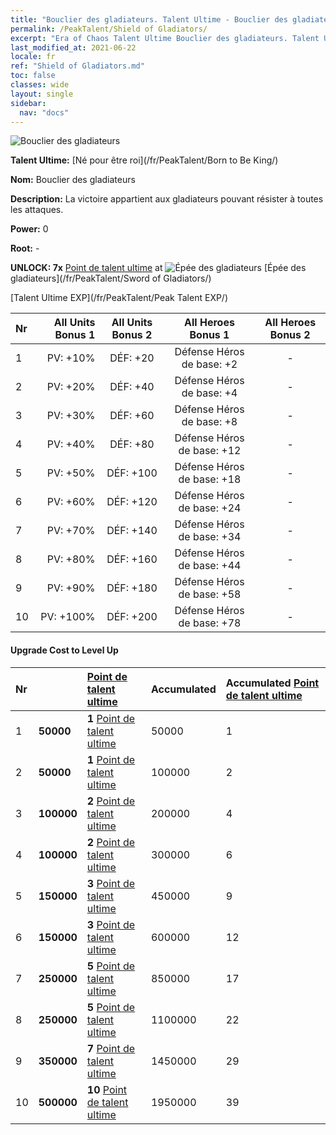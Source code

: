 ```yaml
---
title: "Bouclier des gladiateurs. Talent Ultime - Bouclier des gladiateurs"
permalink: /PeakTalent/Shield of Gladiators/
excerpt: "Era of Chaos Talent Ultime Bouclier des gladiateurs. Talent Ultime Bouclier des gladiateurs. Bouclier des gladiateurs"
last_modified_at: 2021-06-22
locale: fr
ref: "Shield of Gladiators.md"
toc: false
classes: wide
layout: single
sidebar:
  nav: "docs"
---
```


  ![Bouclier des gladiateurs](/images/pt/talent_4102.png)

  **Talent Ultime:** [Né pour être roi](/fr/PeakTalent/Born to Be King/)

  **Nom:** Bouclier des gladiateurs

  **Description:** La victoire appartient aux gladiateurs pouvant résister à toutes les attaques.

  **Power:** 0

  **Root:** -

  **UNLOCK: 7x** [Point de talent ultime](/ItemsFR/con_934/) at ![Épée des gladiateurs](/images/pt/talent_4101.png) [Épée des gladiateurs](/fr/PeakTalent/Sword of Gladiators/)

  [Talent Ultime EXP](/fr/PeakTalent/Peak Talent EXP/)

  | Nr | All Units Bonus 1 | All Units Bonus 2 | All Heroes Bonus 1 | All Heroes Bonus 2 |
  |:---|--------------:|:-------------:|:-------------:|:-------------:|
  | 1 | PV: +10% | DÉF: +20 | Défense Héros de base: +2 | - |
  | 2 | PV: +20% | DÉF: +40 | Défense Héros de base: +4 | - |
  | 3 | PV: +30% | DÉF: +60 | Défense Héros de base: +8 | - |
  | 4 | PV: +40% | DÉF: +80 | Défense Héros de base: +12 | - |
  | 5 | PV: +50% | DÉF: +100 | Défense Héros de base: +18 | - |
  | 6 | PV: +60% | DÉF: +120 | Défense Héros de base: +24 | - |
  | 7 | PV: +70% | DÉF: +140 | Défense Héros de base: +34 | - |
  | 8 | PV: +80% | DÉF: +160 | Défense Héros de base: +44 | - |
  | 9 | PV: +90% | DÉF: +180 | Défense Héros de base: +58 | - |
  | 10 | PV: +100% | DÉF: +200 | Défense Héros de base: +78 | - |


#### Upgrade Cost to Level Up

  | Nr | <i class="fas fa-coins"/> | [Point de talent ultime](/ItemsFR/con_934/) | Accumulated <i class="fas fa-coins"/> | Accumulated [Point de talent ultime](/ItemsFR/con_934/) |
  |:---|:--------------|:-------------|:-------------|:-------------|
  | 1 | **50000** | **1** [Point de talent ultime](/ItemsFR/con_934/) | 50000 | 1 |
  | 2 | **50000** | **1** [Point de talent ultime](/ItemsFR/con_934/) | 100000 | 2 |
  | 3 | **100000** | **2** [Point de talent ultime](/ItemsFR/con_934/) | 200000 | 4 |
  | 4 | **100000** | **2** [Point de talent ultime](/ItemsFR/con_934/) | 300000 | 6 |
  | 5 | **150000** | **3** [Point de talent ultime](/ItemsFR/con_934/) | 450000 | 9 |
  | 6 | **150000** | **3** [Point de talent ultime](/ItemsFR/con_934/) | 600000 | 12 |
  | 7 | **250000** | **5** [Point de talent ultime](/ItemsFR/con_934/) | 850000 | 17 |
  | 8 | **250000** | **5** [Point de talent ultime](/ItemsFR/con_934/) | 1100000 | 22 |
  | 9 | **350000** | **7** [Point de talent ultime](/ItemsFR/con_934/) | 1450000 | 29 |
  | 10 | **500000** | **10** [Point de talent ultime](/ItemsFR/con_934/) | 1950000 | 39 |
